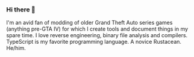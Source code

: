 ### Hi there 👋

I'm an avid fan of modding of older Grand Theft Auto series games (anything pre-GTA IV) for which I create tools and document things in my spare time.
I love reverse engineering, binary file analysis and compilers. TypeScript is my favorite programming language. A novice Rustacean. He/him.

<!--
**x87/x87** is a ✨ _special_ ✨ repository because its `README.md` (this file) appears on your GitHub profile.
Welcome :hi: I'm an avid fan of modding of older Grand Theft Auto series games (anything pre-GTA IV) for which I create tools and document things in my spare time.
I love reverse engineering, binary file analysis and compilers. TypeScript is my favourite programming language. A novice Rustacean.

Here are some ideas to get you started:

- 🔭 I’m currently working on ...
- 🌱 I’m currently learning ...
- 👯 I’m looking to collaborate on ...
- 🤔 I’m looking for help with ...
- 💬 Ask me about ...
- 📫 How to reach me: ...
- 😄 Pronouns: ...
- ⚡ Fun fact: ...
-->
